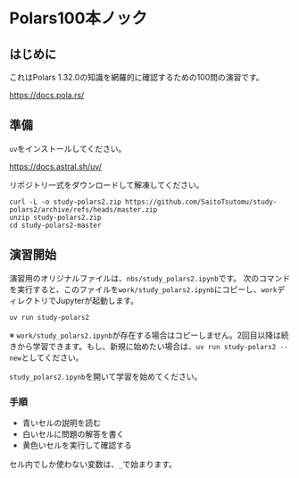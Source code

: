 # Polars100本ノック

## はじめに

これはPolars 1.32.0の知識を網羅的に確認するための100問の演習です。

https://docs.pola.rs/

## 準備

`uv`をインストールしてください。

https://docs.astral.sh/uv/

リポジトリ一式をダウンロードして解凍してください。

```
curl -L -o study-polars2.zip https://github.com/SaitoTsutomu/study-polars2/archive/refs/heads/master.zip
unzip study-polars2.zip
cd study-polars2-master
```

## 演習開始

演習用のオリジナルファイルは、`nbs/study_polars2.ipynb`です。
次のコマンドを実行すると、このファイルを`work/study_polars2.ipynb`にコピーし、`work`ディレクトリでJupyterが起動します。

```
uv run study-polars2
```

※ `work/study_polars2.ipynb`が存在する場合はコピーしません。2回目以降は続きから学習できます。もし、新規に始めたい場合は、`uv run study-polars2 --new`としてください。

`study_polars2.ipynb`を開いて学習を始めてください。

### 手順

* 青いセルの説明を読む
* 白いセルに問題の解答を書く
* 黄色いセルを実行して確認する

セル内でしか使わない変数は、`_`で始まります。
